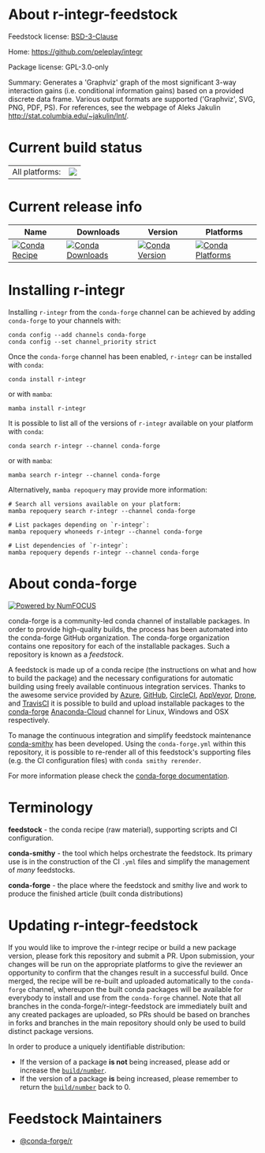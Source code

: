 About r-integr-feedstock
========================

Feedstock license: [BSD-3-Clause](https://github.com/conda-forge/r-integr-feedstock/blob/main/LICENSE.txt)

Home: https://github.com/peleplay/integr

Package license: GPL-3.0-only

Summary: Generates a 'Graphviz' graph of the most significant 3-way interaction gains (i.e. conditional information gains) based on a provided discrete data frame. Various output formats are supported ('Graphviz', SVG, PNG, PDF, PS). For references, see the webpage of Aleks Jakulin <http://stat.columbia.edu/~jakulin/Int/>.

Current build status
====================


<table><tr><td>All platforms:</td>
    <td>
      <a href="https://dev.azure.com/conda-forge/feedstock-builds/_build/latest?definitionId=10994&branchName=main">
        <img src="https://dev.azure.com/conda-forge/feedstock-builds/_apis/build/status/r-integr-feedstock?branchName=main">
      </a>
    </td>
  </tr>
</table>

Current release info
====================

| Name | Downloads | Version | Platforms |
| --- | --- | --- | --- |
| [![Conda Recipe](https://img.shields.io/badge/recipe-r--integr-green.svg)](https://anaconda.org/conda-forge/r-integr) | [![Conda Downloads](https://img.shields.io/conda/dn/conda-forge/r-integr.svg)](https://anaconda.org/conda-forge/r-integr) | [![Conda Version](https://img.shields.io/conda/vn/conda-forge/r-integr.svg)](https://anaconda.org/conda-forge/r-integr) | [![Conda Platforms](https://img.shields.io/conda/pn/conda-forge/r-integr.svg)](https://anaconda.org/conda-forge/r-integr) |

Installing r-integr
===================

Installing `r-integr` from the `conda-forge` channel can be achieved by adding `conda-forge` to your channels with:

```
conda config --add channels conda-forge
conda config --set channel_priority strict
```

Once the `conda-forge` channel has been enabled, `r-integr` can be installed with `conda`:

```
conda install r-integr
```

or with `mamba`:

```
mamba install r-integr
```

It is possible to list all of the versions of `r-integr` available on your platform with `conda`:

```
conda search r-integr --channel conda-forge
```

or with `mamba`:

```
mamba search r-integr --channel conda-forge
```

Alternatively, `mamba repoquery` may provide more information:

```
# Search all versions available on your platform:
mamba repoquery search r-integr --channel conda-forge

# List packages depending on `r-integr`:
mamba repoquery whoneeds r-integr --channel conda-forge

# List dependencies of `r-integr`:
mamba repoquery depends r-integr --channel conda-forge
```


About conda-forge
=================

[![Powered by
NumFOCUS](https://img.shields.io/badge/powered%20by-NumFOCUS-orange.svg?style=flat&colorA=E1523D&colorB=007D8A)](https://numfocus.org)

conda-forge is a community-led conda channel of installable packages.
In order to provide high-quality builds, the process has been automated into the
conda-forge GitHub organization. The conda-forge organization contains one repository
for each of the installable packages. Such a repository is known as a *feedstock*.

A feedstock is made up of a conda recipe (the instructions on what and how to build
the package) and the necessary configurations for automatic building using freely
available continuous integration services. Thanks to the awesome service provided by
[Azure](https://azure.microsoft.com/en-us/services/devops/), [GitHub](https://github.com/),
[CircleCI](https://circleci.com/), [AppVeyor](https://www.appveyor.com/),
[Drone](https://cloud.drone.io/welcome), and [TravisCI](https://travis-ci.com/)
it is possible to build and upload installable packages to the
[conda-forge](https://anaconda.org/conda-forge) [Anaconda-Cloud](https://anaconda.org/)
channel for Linux, Windows and OSX respectively.

To manage the continuous integration and simplify feedstock maintenance
[conda-smithy](https://github.com/conda-forge/conda-smithy) has been developed.
Using the ``conda-forge.yml`` within this repository, it is possible to re-render all of
this feedstock's supporting files (e.g. the CI configuration files) with ``conda smithy rerender``.

For more information please check the [conda-forge documentation](https://conda-forge.org/docs/).

Terminology
===========

**feedstock** - the conda recipe (raw material), supporting scripts and CI configuration.

**conda-smithy** - the tool which helps orchestrate the feedstock.
                   Its primary use is in the construction of the CI ``.yml`` files
                   and simplify the management of *many* feedstocks.

**conda-forge** - the place where the feedstock and smithy live and work to
                  produce the finished article (built conda distributions)


Updating r-integr-feedstock
===========================

If you would like to improve the r-integr recipe or build a new
package version, please fork this repository and submit a PR. Upon submission,
your changes will be run on the appropriate platforms to give the reviewer an
opportunity to confirm that the changes result in a successful build. Once
merged, the recipe will be re-built and uploaded automatically to the
`conda-forge` channel, whereupon the built conda packages will be available for
everybody to install and use from the `conda-forge` channel.
Note that all branches in the conda-forge/r-integr-feedstock are
immediately built and any created packages are uploaded, so PRs should be based
on branches in forks and branches in the main repository should only be used to
build distinct package versions.

In order to produce a uniquely identifiable distribution:
 * If the version of a package **is not** being increased, please add or increase
   the [``build/number``](https://docs.conda.io/projects/conda-build/en/latest/resources/define-metadata.html#build-number-and-string).
 * If the version of a package **is** being increased, please remember to return
   the [``build/number``](https://docs.conda.io/projects/conda-build/en/latest/resources/define-metadata.html#build-number-and-string)
   back to 0.

Feedstock Maintainers
=====================

* [@conda-forge/r](https://github.com/conda-forge/r/)

